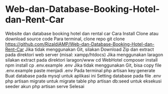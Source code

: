 # Web-dan-Database-Booking-Hotel-dan-Rent-Car
Website dan database booking hotel dan rental car
Cara Install
Clone atau download source code
Para terminal, clone repo git clone https://github.com/RizaldiAMP/Web-dan-Database-Booking-Hotel-dan-Rent-Car
Jika tidak menggunakan Git, silakan Download Zip dan extract pada direktori web server (misal: xampp/htdocs)
Jika menggunakan laragon silakan extract pada direktori laragon/www
cd WebHotel
composer install
npm install
cp .env.example .env
Jika tidak menggunakan Git, bisa copy file .env.example paste menjadi .env
Pada terminal php artisan key:generate
Buat database pada mysql untuk aplikasi ini
Setting database pada file .env
php artisan migrate untuk migrate table
php artisan db:seed untuk eksekusi seeder akun
php artisan serve
Selesai
